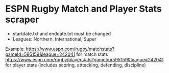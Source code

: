 # ESPN Rugby Match and Player Stats scraper

* startdate.txt and enddate.txt must be changed
* Leagues: Northern, International, Super

Example: https://www.espn.com/rugby/matchstats?gameId=595159&league=242041 for match stats
         https://www.espn.com/rugby/playerstats?gameId=595159&league=242041 for player stats (includes scoring, atttacking, defending, discipline)
